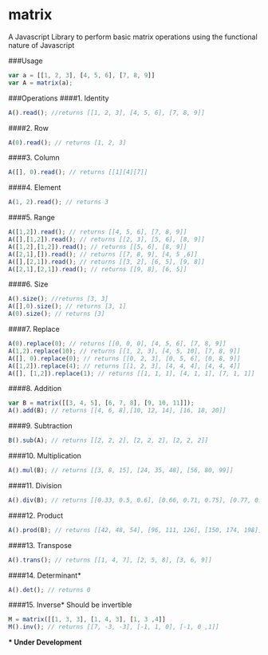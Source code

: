 matrix
======

A Javascript Library to perform basic matrix operations using the functional nature of Javascript

###Usage
```javascript
var a = [[1, 2, 3], [4, 5, 6], [7, 8, 9]]
var A = matrix(a);
```

###Operations
####1. Identity
```javascript
A().read(); //returns [[1, 2, 3], [4, 5, 6], [7, 8, 9]]
```
####2. Row
```javascript
A(0).read(); // returns [1, 2, 3]
```
####3. Column
```javascript
A([], 0).read(); // returns [[1][4][7]]
```
####4. Element
```javascript
A(1, 2).read(); // returns 3
```
####5. Range
```javascript
A([1,2]).read(); // returns [[4, 5, 6], [7, 8, 9]]
A([],[1,2]).read(); // returns [[2, 3], [5, 6], [8, 9]]
A([1,2],[1,2]).read(); // returns [[5, 6], [8, 9]]
A([2,1],[]).read(); // returns [[7, 8, 9], [4, 5 ,6]]
A([],[2,1]).read(); // returns [[3, 2], [6, 5], [9, 8]]
A([2,1],[2,1]).read(); // returns [[9, 8], [6, 5]]
```
####6. Size
```javascript
A().size(); //returns [3, 3]
A([],0).size(); // returns [3, 1]
A(0).size(); // returns [3]
```
####7. Replace
```javascript
A(0).replace(0); // returns [[0, 0, 0], [4, 5, 6], [7, 8, 9]]
A(1,2).replace(10); // returns [[1, 2, 3], [4, 5, 10], [7, 8, 9]]
A([], 0).replace(0); // returns [[0, 2, 3], [0, 5, 6], [0, 8, 9]]
A([1,2]).replace(4); // returns [[1, 2, 3], [4, 4, 4], [4, 4, 4]]
A([], [1,2]).replace(1); // returns [[1, 1, 1], [4, 1, 1], [7, 1, 1]]
```
####8. Addition
```javascript
var B = matrix([[3, 4, 5], [6, 7, 8], [9, 10, 11]]);
A().add(B); // returns [[4, 6, 8],[10, 12, 14], [16, 18, 20]]
```
####9. Subtraction
```javascript
B().sub(A); // returns [[2, 2, 2], [2, 2, 2], [2, 2, 2]]
```
####10. Multiplication
```javascript
A().mul(B); // returns [[3, 8, 15], [24, 35, 48], [56, 80, 99]]
```
####11. Division
```javascript
A().div(B); // returns [[0.33, 0.5, 0.6], [0.66, 0.71, 0.75], [0.77, 0.8, 0.81]]
```
####12. Product
```javascript
A().prod(B); // returns [[42, 48, 54], [96, 111, 126], [150, 174, 198]]
```
####13. Transpose
```javascript
A().trans(); // returns [[1, 4, 7], [2, 5, 8], [3, 6, 9]]
```
####14. Determinant*
```javascript
A().det(); // returns 0
```
####15. Inverse*
Should be invertible
```javascript
M = matrix([[1, 3, 3], [1, 4, 3], [1, 3 ,4]]
M().inv(); // returns [[7, -3, -3], [-1, 1, 0], [-1, 0 ,1]]
```

__* Under Development__